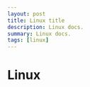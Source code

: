 ```yaml
---
layout: post
title: Linux title
description: Linux docs.
summary: Linux docs.
tags: [linux]
---
```


# Linux

